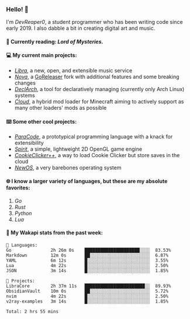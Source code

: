 ### Hello! 👋

I'm _DevReaper0_, a student programmer who has been writing code since early 2019. I also dabble a bit in creating digital art and music.

#### 📖 Currently reading: *Lord of Mysteries*.

#### 💻 My current main projects:

-   _[Libra](https://github.com/LibraMusic)_, a new, open, and extensible music service
-   _[Nova](https://github.com/LibraMusic/Nova)_, a [GoReleaser](https://github.com/goreleaser/goreleaser) fork with additional features and some breaking changes
-   _[DeclArch](https://github.com/DevReaper0/declarch)_, a tool for declaratively managing (currently only Arch Linux) systems
-   _[Cloud](https://github.com/CloudLoaderMC/CloudLoader)_, a hybrid mod loader for Minecraft aiming to actively support as many other loaders' mods as possible

#### ⌨️ Some other cool projects:

-   _[ParaCode](https://github.com/ParaCodeLang/ParaCode)_, a prototypical programming language with a knack for extensibility
-   _[Spirit](https://gitlab.com/DevReaper0/SpiritEngine)_, a simple, lightweight 2D OpenGL game engine
-   _[CookieClicker++](https://github.com/DevReaper0/CookieClickerPlusPlus)_, a way to load Cookie Clicker but store saves in the cloud
-   _[NewOS](https://github.com/DevReaper0/NewOS)_, a very barebones operating system

#### 🌐 I know a larger variety of languages, but these are my absolute favorites:

1. _Go_
2. _Rust_
3. _Python_
4. _Lua_

#### 📡 My Wakapi stats from the past week:

```text
💾 Languages:
Go               2h 26m 0s    █████████████████████░░░░  83.53%
Markdown         12m 0s       ██░░░░░░░░░░░░░░░░░░░░░░░  6.87%
YAML             6m 12s       █░░░░░░░░░░░░░░░░░░░░░░░░  3.55%
Lua              4m 22s       █░░░░░░░░░░░░░░░░░░░░░░░░  2.50%
JSON             3m 14s       █░░░░░░░░░░░░░░░░░░░░░░░░  1.85%

💼 Projects:
LibraCore        2h 37m 11s   ███████████████████████░░  89.93%
ObsidianVault    10m 0s       ██░░░░░░░░░░░░░░░░░░░░░░░  5.72%
nvim             4m 22s       █░░░░░░░░░░░░░░░░░░░░░░░░  2.50%
v2ray-examples   3m 14s       █░░░░░░░░░░░░░░░░░░░░░░░░  1.85%

Total: 2 hrs 55 mins
```

